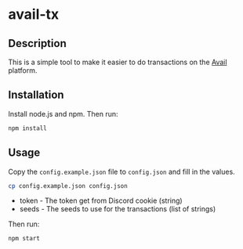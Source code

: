 # avail-tx

## Description

This is a simple tool to make it easier to do transactions on the [Avail](https://www.availproject.org/) platform.

## Installation

Install node.js and npm. Then run:

```bash
npm install
```

## Usage

Copy the `config.example.json` file to `config.json` and fill in the values.

```bash
cp config.example.json config.json
```

- token - The token get from Discord cookie (string)
- seeds - The seeds to use for the transactions (list of strings)

Then run:

```bash
npm start
```
